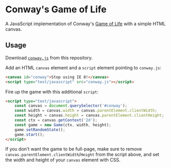 # Conway's Game of Life

A JavaScript implementation of Conway's
[Game of Life](https://www.conwaylife.com/wiki/Conway%27s_Game_of_Life)
with a simple HTML canvas.



## Usage

Download <a href="https://raw.githubusercontent.com/ggiuffre/conway/master/conway.js" download>`conway.js`</a>
from this repository.

Add an HTML `canvas` element and a `script` element pointing to `conway.js`:

```html
<canvas id="conway">Stop using IE 8!</canvas>
<script type="text/javascript" src="conway.js"></script>
```

Fire up the game with this additional `script`:

```html
<script type="text/javascript">
	const canvas = document.querySelector('#conway');
	const width = canvas.width = canvas.parentElement.clientWidth;
	const height = canvas.height = canvas.parentElement.clientHeight;
	const ctx = canvas.getContext('2d');
	const game = new Game(ctx, width, height);
	game.setRandomState();
	game.start();
</script>
```

If you don't want the game to be full-page, make sure to remove
`canvas.parentElement.clientWidth`/`Height` from the script above,
and set the width and height of your `canvas` element with CSS.
